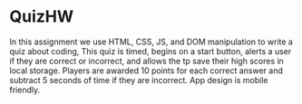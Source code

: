 # QuizHW
In this assignment we use HTML, CSS, JS, and DOM manipulation to write a quiz about coding, This quiz is timed, begins on a start button, alerts a user if they are correct or incorrect, and allows the tp save their high scores in local storage. Players are awarded 10 points for each correct answer and subtract 5 seconds of time if they are incorrect. App design is mobile friendly.

